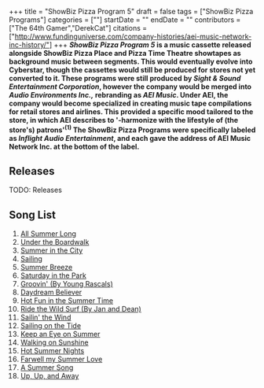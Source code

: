 +++
title = "ShowBiz Pizza Program 5"
draft = false
tags = ["ShowBiz Pizza Programs"]
categories = [""]
startDate = ""
endDate = ""
contributors = ["The 64th Gamer","DerekCat"]
citations = ["http://www.fundinguniverse.com/company-histories/aei-music-network-inc-history/"]
+++
***ShowBiz Pizza Program 5* is a music cassette released alongside ShowBiz Pizza Place and Pizza Time Theatre showtapes as background music between segments. This would eventually evolve into Cyberstar, though the cassettes would still be produced for stores not yet converted to it.
These programs were still produced by *Sight & Sound Entertainment Corporation*, however the company would be merged into *Audio Environments Inc.,* rebranding as *AEI Music*. Under AEI, the company would become specialized in creating music tape compilations for retail stores and airlines. This provided a specific mood tailored to the store, in which AEI describes to '-harmonize with the lifestyle of (the store's) patrons'<sup>(1)</sup> The ShowBiz Pizza Programs were specifically labeled as *Inflight Audio Entertainment*, and each gave the address of AEI Music Network Inc. at the bottom of the label.**

## Releases

TODO: Releases

## Song List

1.  [All Summer Long](https://en.wikipedia.org/wiki/All_Summer_Long_(album))
2.  [Under the Boardwalk](https://en.wikipedia.org/wiki/The_Drifters%27_Golden_Hits)
3.  [Summer in the City](https://en.wikipedia.org/wiki/Summer_in_the_City_(song))
4.  [Sailing](https://en.wikipedia.org/wiki/Sailing_(Christopher_Cross_song))
5.  [Summer Breeze](https://en.wikipedia.org/wiki/Summer_Breeze_(album))
6.  [Saturday in the Park](https://en.wikipedia.org/wiki/Saturday_in_the_Park_(song))
7.  [Groovin' (By Young Rascals)](https://en.wikipedia.org/wiki/Groovin%27)
8.  [Daydream Believer](https://en.wikipedia.org/wiki/Daydream_Believer)
9.  [Hot Fun in the Summer Time](https://en.wikipedia.org/wiki/Hot_Fun_in_the_Summertime)
10. [Ride the Wild Surf (By Jan and Dean)](https://en.wikipedia.org/wiki/Ride_the_Wild_Surf)
11. [Sailin' the Wind](https://en.wikipedia.org/wiki/Full_Sail_(Loggins_and_Messina_album))
12. [Sailing on the Tide](https://en.wikipedia.org/wiki/Voice_of_the_Heart)
13. [Keep an Eye on Summer](https://en.wikipedia.org/wiki/Shut_Down_Volume_2)
14. [Walking on Sunshine](https://en.wikipedia.org/wiki/Walking_on_Sunshine_(Katrina_and_the_Waves_song))
15. [Hot Summer Nights](https://en.wikipedia.org/wiki/Top_Gun_(soundtrack))
16. [Farwell my Summer Love](https://en.wikipedia.org/wiki/Farewell_My_Summer_Love)
17. [A Summer Song](https://en.wikipedia.org/wiki/A_Summer_Song)
18. [Up, Up, and Away](https://en.wikipedia.org/wiki/Up,_Up_and_Away_(song))

